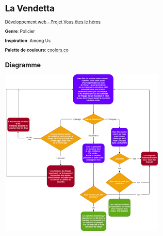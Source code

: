 # La Vendetta

[Développement web - Projet Vous êtes le héros ](https://smnarnold.com/projets/vous-etes-le-heros)

**Genre**: Policier 

**Inspiration**: Among Us

**Palette de couleurs**: [coolors.co](https://coolors.co/palette/000814-001d3d-003566-ffc300-ffd60a)

## Diagramme

![diagramme](assets/drawio/schema-2)
